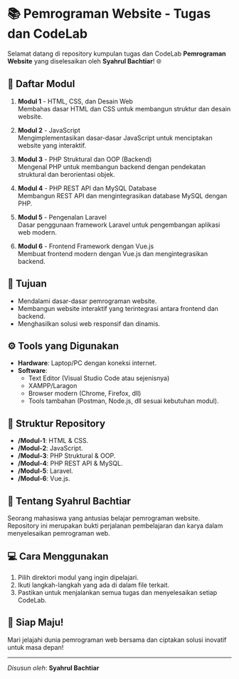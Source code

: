 # 📚 Pemrograman Website - Tugas dan CodeLab

Selamat datang di repository kumpulan tugas dan CodeLab **Pemrograman Website** yang diselesaikan oleh **Syahrul Bachtiar**! 🌐

## 📖 Daftar Modul
1. **Modul 1** - HTML, CSS, dan Desain Web  
   Membahas dasar HTML dan CSS untuk membangun struktur dan desain website.

2. **Modul 2** - JavaScript  
   Mengimplementasikan dasar-dasar JavaScript untuk menciptakan website yang interaktif.

3. **Modul 3** - PHP Struktural dan OOP (Backend)  
   Mengenal PHP untuk membangun backend dengan pendekatan struktural dan berorientasi objek.

4. **Modul 4** - PHP REST API dan MySQL Database  
   Membangun REST API dan mengintegrasikan database MySQL dengan PHP.

5. **Modul 5** - Pengenalan Laravel  
   Dasar penggunaan framework Laravel untuk pengembangan aplikasi web modern.

6. **Modul 6** - Frontend Framework dengan Vue.js  
   Membuat frontend modern dengan Vue.js dan mengintegrasikan backend.

## 🎯 Tujuan
- Mendalami dasar-dasar pemrograman website.
- Membangun website interaktif yang terintegrasi antara frontend dan backend.
- Menghasilkan solusi web responsif dan dinamis.

## ⚙️ Tools yang Digunakan
- **Hardware**: Laptop/PC dengan koneksi internet.  
- **Software**: 
  - Text Editor (Visual Studio Code atau sejenisnya)  
  - XAMPP/Laragon  
  - Browser modern (Chrome, Firefox, dll)  
  - Tools tambahan (Postman, Node.js, dll sesuai kebutuhan modul).

## 📂 Struktur Repository
- **/Modul-1**: HTML & CSS.
- **/Modul-2**: JavaScript.
- **/Modul-3**: PHP Struktural & OOP.
- **/Modul-4**: PHP REST API & MySQL.
- **/Modul-5**: Laravel.
- **/Modul-6**: Vue.js.

## 📜 Tentang Syahrul Bachtiar
Seorang mahasiswa yang antusias belajar pemrograman website. Repository ini merupakan bukti perjalanan pembelajaran dan karya dalam menyelesaikan pemrograman web.

## 💻 Cara Menggunakan
1. Pilih direktori modul yang ingin dipelajari.
2. Ikuti langkah-langkah yang ada di dalam file terkait.
3. Pastikan untuk menjalankan semua tugas dan menyelesaikan setiap CodeLab.

## 🚀 Siap Maju!
Mari jelajahi dunia pemrograman web bersama dan ciptakan solusi inovatif untuk masa depan!

---
_Disusun oleh_: **Syahrul Bachtiar**  
